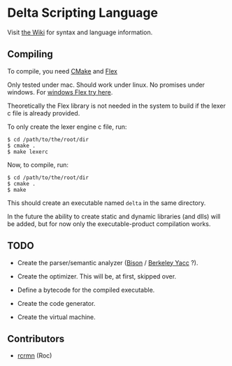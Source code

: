 # Delta Scripting Language

Visit [the Wiki](https://github.com/rcrmn/delta-script/wiki) for syntax and language information.


## Compiling

To compile, you need [CMake](http://www.cmake.org/) and [Flex](http://flex.sourceforge.net/)

Only tested under mac. Should work under linux. No promises under windows. For [windows Flex try here](http://gnuwin32.sourceforge.net/packages/flex.htm).

Theoretically the Flex library is not needed in the system to build if the lexer c file is already provided.

To only create the lexer engine c file, run:
```
$ cd /path/to/the/root/dir
$ cmake .
$ make lexerc
```

Now, to compile, run:
```
$ cd /path/to/the/root/dir
$ cmake .
$ make
```

This should create an executable named `delta` in the same directory.


In the future the ability to create static and dynamic libraries (and dlls) will be added, but for now only the executable-product compilation works.


## TODO

 * Create the parser/semantic analyzer 
([Bison](http://www.gnu.org/software/bison/) / [Berkeley Yacc](http://invisible-island.net/byacc/byacc.html) ?).

 * Create the optimizer. This will be, at first, skipped over.

 * Define a bytecode for the compiled executable.

 * Create the code generator.

 * Create the virtual machine.


## Contributors

 * [rcrmn](https://github.com/rcrmn) (Roc)


